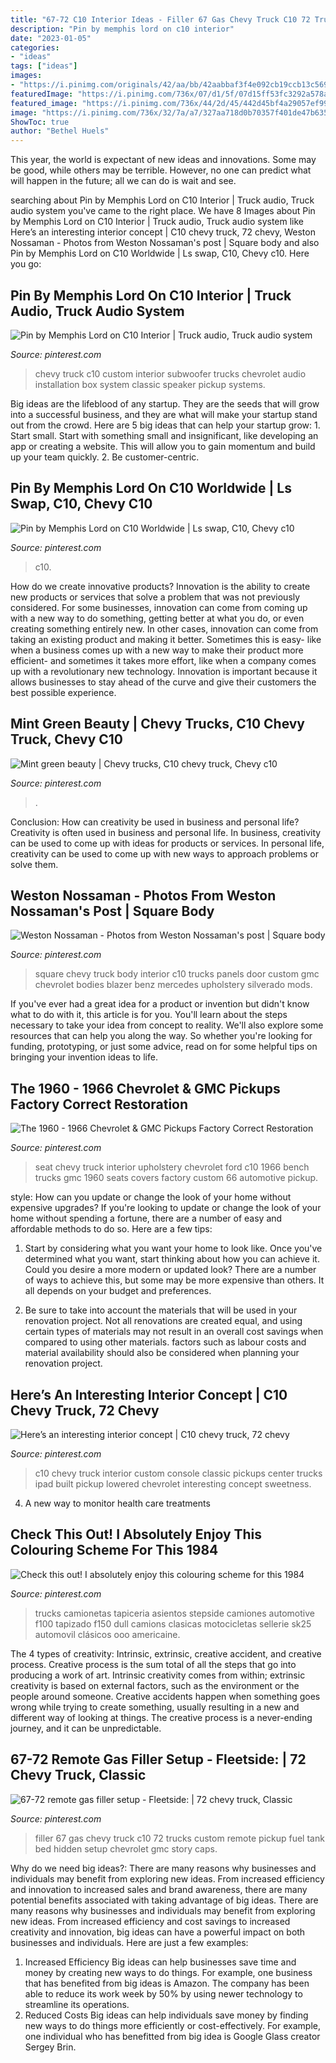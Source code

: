```yaml
---
title: "67-72 C10 Interior Ideas - Filler 67 Gas Chevy Truck C10 72 Trucks Custom Remote Pickup Fuel Tank Bed Hidden Setup Chevrolet Gmc Story Caps"
description: "Pin by memphis lord on c10 interior"
date: "2023-01-05"
categories:
- "ideas"
tags: ["ideas"]
images:
- "https://i.pinimg.com/originals/42/aa/bb/42aabbaf3f4e092cb19ccb13c5696283.jpg"
featuredImage: "https://i.pinimg.com/736x/07/d1/5f/07d15ff53fc3292a578aa93dbe699d52--gmc-truck-chevy-trucks.jpg"
featured_image: "https://i.pinimg.com/736x/44/2d/45/442d45bf4a29057ef998b1e87aaca658---chevy-truck-c-trucks.jpg"
image: "https://i.pinimg.com/736x/32/7a/a7/327aa718d0b70357f401de47b635df5b--car-stuff.jpg"
ShowToc: true
author: "Bethel Huels"
---
```



This year, the world is expectant of new ideas and innovations. Some may be good, while others may be terrible. However, no one can predict what will happen in the future; all we can do is wait and see.

	

		
searching about Pin by Memphis Lord on C10 Interior | Truck audio, Truck audio system you've came to the right place. We have 8 Images about Pin by Memphis Lord on C10 Interior | Truck audio, Truck audio system like Here’s an interesting interior concept | C10 chevy truck, 72 chevy, Weston Nossaman - Photos from Weston Nossaman&#039;s post | Square body and also Pin by Memphis Lord on C10 Worldwide | Ls swap, C10, Chevy c10. Here you go:
		
    
## Pin By Memphis Lord On C10 Interior | Truck Audio, Truck Audio System

<img loading=lazy src="https://i.pinimg.com/736x/32/7a/a7/327aa718d0b70357f401de47b635df5b--car-stuff.jpg" onerror="this.onerror=null;this.src='https://tse4.mm.bing.net/th?id=OIP.BWv9202rsnLsF-4p30TkfQD5D5&amp;pid=15.1';" alt="Pin by Memphis Lord on C10 Interior | Truck audio, Truck audio system">

_Source: pinterest.com_

>chevy truck c10 custom interior subwoofer trucks chevrolet audio installation box system classic speaker pickup systems. 

	

Big ideas are the lifeblood of any startup. They are the seeds that will grow into a successful business, and they are what will make your startup stand out from the crowd. Here are 5 big ideas that can help your startup grow: 1. Start small. Start with something small and insignificant, like developing an app or creating a website. This will allow you to gain momentum and build up your team quickly. 2. Be customer-centric.

    
## Pin By Memphis Lord On C10 Worldwide | Ls Swap, C10, Chevy C10

<img loading=lazy src="https://i.pinimg.com/736x/43/60/25/4360251ab2cc0c8c5b71283318e800f2.jpg" onerror="this.onerror=null;this.src='https://tse2.mm.bing.net/th?id=OIP.Ip7M2Yno94f5_pbIzBQqJAHaHa&amp;pid=15.1';" alt="Pin by Memphis Lord on C10 Worldwide | Ls swap, C10, Chevy c10">

_Source: pinterest.com_

>c10. 

	

How do we create innovative products?
Innovation is the ability to create new products or services that solve a problem that was not previously considered. For some businesses, innovation can come from coming up with a new way to do something, getting better at what you do, or even creating something entirely new. In other cases, innovation can come from taking an existing product and making it better. Sometimes this is easy- like when a business comes up with a new way to make their product more efficient- and sometimes it takes more effort, like when a company comes up with a revolutionary new technology. Innovation is important because it allows businesses to stay ahead of the curve and give their customers the best possible experience.

    
## Mint Green Beauty | Chevy Trucks, C10 Chevy Truck, Chevy C10

<img loading=lazy src="https://i.pinimg.com/736x/44/2d/45/442d45bf4a29057ef998b1e87aaca658---chevy-truck-c-trucks.jpg" onerror="this.onerror=null;this.src='https://tse3.mm.bing.net/th?id=OIP.ziDxuLiUaxth2CzLvPsbeQHaE7&amp;pid=15.1';" alt="Mint green beauty | Chevy trucks, C10 chevy truck, Chevy c10">

_Source: pinterest.com_

>. 

	

Conclusion: How can creativity be used in business and personal life?
Creativity is often used in business and personal life. In business, creativity can be used to come up with ideas for products or services. In personal life, creativity can be used to come up with new ways to approach problems or solve them.

    
## Weston Nossaman - Photos From Weston Nossaman&#039;s Post | Square Body

<img loading=lazy src="https://i.pinimg.com/736x/07/d1/5f/07d15ff53fc3292a578aa93dbe699d52--gmc-truck-chevy-trucks.jpg" onerror="this.onerror=null;this.src='https://tse2.mm.bing.net/th?id=OIP.sCCA6LeZ00QkcsGRopgPpAHaHa&amp;pid=15.1';" alt="Weston Nossaman - Photos from Weston Nossaman&#039;s post | Square body">

_Source: pinterest.com_

>square chevy truck body interior c10 trucks panels door custom gmc chevrolet bodies blazer benz mercedes upholstery silverado mods. 

	

If you've ever had a great idea for a product or invention but didn't know what to do with it, this article is for you. You'll learn about the steps necessary to take your idea from concept to reality. We'll also explore some resources that can help you along the way. So whether you're looking for funding, prototyping, or just some advice, read on for some helpful tips on bringing your invention ideas to life.

    
## The 1960 - 1966 Chevrolet &amp; GMC Pickups Factory Correct Restoration

<img loading=lazy src="https://i.pinimg.com/736x/00/25/fd/0025fdace6f4636fd3e9493d5beadcc3--interior-ideas-truck-interior.jpg" onerror="this.onerror=null;this.src='https://tse4.mm.bing.net/th?id=OIP.zT4-MKXJb2KLbiEljPHMwQHaJ4&amp;pid=15.1';" alt="The 1960 - 1966 Chevrolet &amp; GMC Pickups Factory Correct Restoration">

_Source: pinterest.com_

>seat chevy truck interior upholstery chevrolet ford c10 1966 bench trucks gmc 1960 seats covers factory custom 66 automotive pickup. 

	

style: How can you update or change the look of your home without expensive upgrades?
If you're looking to update or change the look of your home without spending a fortune, there are a number of easy and affordable methods to do so. Here are a few tips: 
1. Start by considering what you want your home to look like. Once you've determined what you want, start thinking about how you can achieve it. Could you desire a more modern or updated look? There are a number of ways to achieve this, but some may be more expensive than others. It all depends on your budget and preferences. 

2. Be sure to take into account the materials that will be used in your renovation project. Not all renovations are created equal, and using certain types of materials may not result in an overall cost savings when compared to using other materials. factors such as labour costs and material availability should also be considered when planning your renovation project.

    
## Here’s An Interesting Interior Concept | C10 Chevy Truck, 72 Chevy

<img loading=lazy src="https://i.pinimg.com/originals/42/aa/bb/42aabbaf3f4e092cb19ccb13c5696283.jpg" onerror="this.onerror=null;this.src='https://tse2.mm.bing.net/th?id=OIP._aZcBN_bMb-lKz5CpDWwrAHaJ4&amp;pid=15.1';" alt="Here’s an interesting interior concept | C10 chevy truck, 72 chevy">

_Source: pinterest.com_

>c10 chevy truck interior custom console classic pickups center trucks ipad built pickup lowered chevrolet interesting concept sweetness. 

	

4. A new way to monitor health care treatments

    
## Check This Out! I Absolutely Enjoy This Colouring Scheme For This 1984

<img loading=lazy src="https://i.pinimg.com/originals/6c/c1/66/6cc16661d5a6e65654a17f7ae8d14337.jpg" onerror="this.onerror=null;this.src='https://tse4.mm.bing.net/th?id=OIP.t_xTKlo8zuuP15ZCL37-lgHaJ4&amp;pid=15.1';" alt="Check this out! I absolutely enjoy this colouring scheme for this 1984">

_Source: pinterest.com_

>trucks camionetas tapiceria asientos stepside camiones automotive f100 tapizado f150 dull camions clasicas motocicletas sellerie sk25 automovil clásicos ooo americaine. 

	

The 4 types of creativity: Intrinsic, extrinsic, creative accident, and creative process.
Creative process is the sum total of all the steps that go into producing a work of art. Intrinsic creativity comes from within; extrinsic creativity is based on external factors, such as the environment or the people around someone. Creative accidents happen when something goes wrong while trying to create something, usually resulting in a new and different way of looking at things. The creative process is a never-ending journey, and it can be unpredictable.

    
## 67-72 Remote Gas Filler Setup - Fleetside: | 72 Chevy Truck, Classic

<img loading=lazy src="https://i.pinimg.com/originals/49/6e/65/496e655c9bc6943899488091036e602d.jpg" onerror="this.onerror=null;this.src='https://tse3.mm.bing.net/th?id=OIP.Com5Xwg3O_lLr3NxFSRiEAAAAA&amp;pid=15.1';" alt="67-72 remote gas filler setup - Fleetside: | 72 chevy truck, Classic">

_Source: pinterest.com_

>filler 67 gas chevy truck c10 72 trucks custom remote pickup fuel tank bed hidden setup chevrolet gmc story caps. 

	

Why do we need big ideas?: There are many reasons why businesses and individuals may benefit from exploring new ideas. From increased efficiency and innovation to increased sales and brand awareness, there are many potential benefits associated with taking advantage of big ideas.
There are many reasons why businesses and individuals may benefit from exploring new ideas. From increased efficiency and cost savings to increased creativity and innovation, big ideas can have a powerful impact on both businesses and individuals. Here are just a few examples:
1. Increased Efficiency
Big ideas can help businesses save time and money by creating new ways to do things. For example, one business that has benefited from big ideas is Amazon. The company has been able to reduce its work week by 50% by using newer technology to streamline its operations.
2. Reduced Costs
Big ideas can help individuals save money by finding new ways to do things more efficiently or cost-effectively. For example, one individual who has benefitted from big idea is Google Glass creator Sergey Brin.

